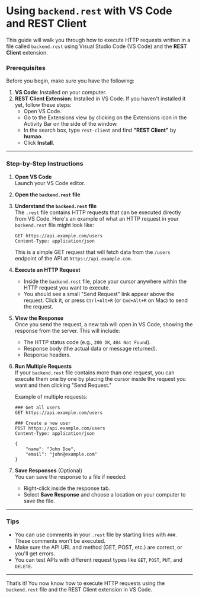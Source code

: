 # Using `backend.rest` with VS Code and REST Client

This guide will walk you through how to execute HTTP requests written in a file called `backend.rest` using Visual Studio Code (VS Code) and the **REST Client** extension.

### Prerequisites
Before you begin, make sure you have the following:
1. **VS Code**: Installed on your computer.
2. **REST Client Extension**: Installed in VS Code. If you haven't installed it yet, follow these steps:
   - Open VS Code.
   - Go to the Extensions view by clicking on the Extensions icon in the Activity Bar on the side of the window.
   - In the search box, type `rest-client` and find **"REST Client"** by **humao**.
   - Click **Install**.

---

### Step-by-Step Instructions

1. **Open VS Code**  
   Launch your VS Code editor.

2. **Open the `backend.rest` file**  

3. **Understand the `backend.rest` file**  
   The `.rest` file contains HTTP requests that can be executed directly from VS Code. Here's an example of what an HTTP request in your `backend.rest` file might look like:

   ```http
   GET https://api.example.com/users
   Content-Type: application/json
   ```

   This is a simple GET request that will fetch data from the `/users` endpoint of the API at `https://api.example.com`.

4. **Execute an HTTP Request**  
   - Inside the `backend.rest` file, place your cursor anywhere within the HTTP request you want to execute.
   - You should see a small "Send Request" link appear above the request. Click it, or press `Ctrl+Alt+R` (or `Cmd+Alt+R` on Mac) to send the request.

5. **View the Response**  
   Once you send the request, a new tab will open in VS Code, showing the response from the server. This will include:
   - The HTTP status code (e.g., `200 OK`, `404 Not Found`).
   - Response body (the actual data or message returned).
   - Response headers.

6. **Run Multiple Requests**  
   If your `backend.rest` file contains more than one request, you can execute them one by one by placing the cursor inside the request you want and then clicking "Send Request."

   Example of multiple requests:

   ```http
   ### Get all users
   GET https://api.example.com/users

   ### Create a new user
   POST https://api.example.com/users
   Content-Type: application/json

   {
       "name": "John Doe",
       "email": "john@example.com"
   }
   ```

7. **Save Responses** (Optional)  
   You can save the response to a file if needed:
   - Right-click inside the response tab.
   - Select **Save Response** and choose a location on your computer to save the file.

---

### Tips

- You can use comments in your `.rest` file by starting lines with `###`. These comments won't be executed.
- Make sure the API URL and method (GET, POST, etc.) are correct, or you'll get errors.
- You can test APIs with different request types like `GET`, `POST`, `PUT`, and `DELETE`.

---

That’s it! You now know how to execute HTTP requests using the `backend.rest` file and the REST Client extension in VS Code.